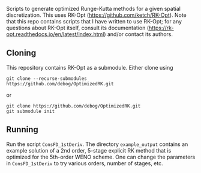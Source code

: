 Scripts to generate optimized Runge-Kutta methods for a given spatial discretization. This uses RK-Opt (https://github.com/ketch/RK-Opt). Note that this repo contains scripts that I have written to use RK-Opt; for any questions about RK-Opt itself, consult its documentation (https://rk-opt.readthedocs.io/en/latest/index.html) and/or contact its authors.

Cloning
-------

This repository contains RK-Opt as a submodule. Either clone using

```
git clone --recurse-submodules https://github.com/debog/OptimizedRK.git
```
or 
```
git clone https://github.com/debog/OptimizedRK.git
git submodule init
```

Running
-------

Run the script `ConsFD_1stDeriv`. The directory `example_output` contains an example solution of a 2nd order, 5-stage explicit RK method that is optimized for the 5th-order WENO scheme. One can change the parameters in `ConsFD_1stDeriv` to try various orders, number of stages, etc.
